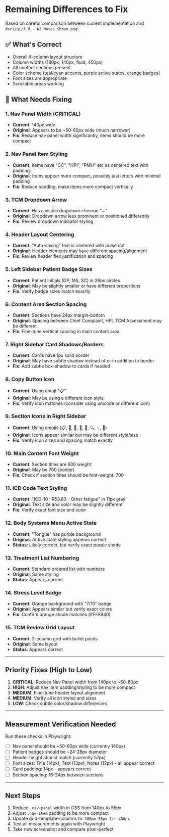 # Remaining Differences to Fix

Based on careful comparison between current implementation and `docs/ui/3.0 - AI Notes Shown.png`:

## ✅ What's Correct
- Overall 4-column layout structure
- Column widths (180px, 140px, fluid, 450px)
- All content sections present
- Color scheme (teal/cyan accents, purple active states, orange badges)
- Font sizes are appropriate
- Scrollable areas working

## 🔧 What Needs Fixing

### 1. **Nav Panel Width** (CRITICAL)
   - **Current**: 140px wide
   - **Original**: Appears to be ~50-60px wide (much narrower)
   - **Fix**: Reduce nav panel width significantly, items should be more compact

### 2. **Nav Panel Item Styling**
   - **Current**: Items have "CC", "HPI", "PMH" etc as centered text with padding
   - **Original**: Items appear more compact, possibly just letters with minimal padding
   - **Fix**: Reduce padding, make items more compact vertically

### 3. **TCM Dropdown Arrow**
   - **Current**: Has a visible dropdown chevron "⌄"
   - **Original**: Dropdown arrow less prominent or positioned differently
   - **Fix**: Review dropdown indicator styling

### 4. **Header Layout Centering**
   - **Current**: "Auto-saving" text is centered with pulse dot
   - **Original**: Header elements may have different spacing/alignment
   - **Fix**: Review header flex justification and spacing

### 5. **Left Sidebar Patient Badge Sizes**
   - **Current**: Patient initials (DP, MS, SC) in 28px circles
   - **Original**: May be slightly smaller or have different proportions
   - **Fix**: Verify badge sizes match exactly

### 6. **Content Area Section Spacing**
   - **Current**: Sections have 24px margin-bottom
   - **Original**: Spacing between Chief Complaint, HPI, TCM Assessment may be different
   - **Fix**: Fine-tune vertical spacing in main content area

### 7. **Right Sidebar Card Shadows/Borders**
   - **Current**: Cards have 1px solid border
   - **Original**: May have subtle shadow instead of or in addition to border
   - **Fix**: Add subtle box-shadow to cards if needed

### 8. **Copy Button Icon**
   - **Current**: Using emoji "📋"
   - **Original**: May be using a different icon style
   - **Fix**: Verify icon matches (consider using unicode or different icon)

### 9. **Section Icons in Right Sidebar**
   - **Current**: Using emojis (📋, 📖, 👤, 👅, 💓, 🔍, 💡, 📍)
   - **Original**: Icons appear similar but may be different style/size
   - **Fix**: Verify icon sizes and spacing match exactly

### 10. **Main Content Font Weight**
   - **Current**: Section titles are 600 weight
   - **Original**: May be 700 (bolder)
   - **Fix**: Check if section titles should be font-weight: 700

### 11. **ICD Code Text Styling**
   - **Current**: "ICD-10 : R53.83 - Other fatigue" in 11px gray
   - **Original**: Text size and color may be slightly different
   - **Fix**: Verify exact font size and color

### 12. **Body Systems Menu Active State**
   - **Current**: "Tongue" has purple background
   - **Original**: Active state styling appears correct
   - **Status**: Likely correct, but verify exact purple shade

### 13. **Treatment List Numbering**
   - **Current**: Standard ordered list with numbers
   - **Original**: Same styling
   - **Status**: Appears correct

### 14. **Stress Level Badge**
   - **Current**: Orange background with "7/10" badge
   - **Original**: Appears similar but verify exact colors
   - **Fix**: Confirm orange shade matches (#FFA940)

### 15. **TCM Review Grid Layout**
   - **Current**: 2-column grid with bullet points
   - **Original**: Same layout
   - **Status**: Appears correct

---

## Priority Fixes (High to Low)

1. **CRITICAL**: Reduce Nav Panel width from 140px to ~50-60px
2. **HIGH**: Adjust nav item padding/styling to be more compact
3. **MEDIUM**: Fine-tune header layout alignment
4. **MEDIUM**: Verify all icon styles and sizes
5. **LOW**: Check subtle color/shadow differences

---

## Measurement Verification Needed

Run these checks in Playwright:
- [ ] Nav panel should be ~50-60px wide (currently 140px)
- [ ] Patient badges should be ~24-28px diameter
- [ ] Header height should match (currently 57px)
- [ ] Font sizes: Title (14px), Text (13px), Notes (12px) - all appear correct
- [ ] Card padding: 14px - appears correct
- [ ] Section spacing: 16-24px between sections

---

## Next Steps

1. Reduce `.nav-panel` width in CSS from 140px to 55px
2. Adjust `.nav-item` padding to be more compact
3. Update grid-template-columns to: `180px 55px 1fr 450px`
4. Test all measurements again with Playwright
5. Take new screenshot and compare pixel-perfect
